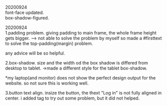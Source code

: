 20200924<br>
font-face updated.<br>
box-shadow-figured.<br>


20200924<br>
1.padding problem.
giving padding to main frame, the whole frame height gets bigger.
--> not able to solve the problem by myself so made a #firsttext to solve the top-padding(margin) problem.

any advice will be so helpful.

2.box-shadow.
size and the width od the box shadow is differed from desktop to tablet.
->made a different style for the tablet box-shadow.

*my laptop(and monitor) does not show the perfect design output for the website. so not sure this is working well.

3.button text align.
insize the button, the thext "Log in" is not fully aligned in center.
i added <span> tag to try out some problem, but it did not helped.

